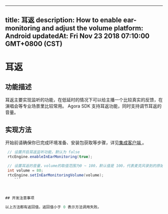 
---
title: 耳返
description: How to enable ear-monitoring and adjust the volume
platform: Android
updatedAt: Fri Nov 23 2018 07:10:00 GMT+0800 (CST)
---
# 耳返
## 功能描述
耳返主要实现监听的功能，在低延时的情况下可以给主播一个比较真实的反馈，在演唱会等专业场景里比较常用。
Agora SDK 支持耳返功能，同时支持调节耳返的音量。

## 实现方法
开始前请确保你已完成环境准备、安装包获取等步骤，详见[集成客户端 ](../../cn/Video/android_video.md)。

```java
 // 设置开启耳返监听功能，默认为 false
 rtcEngine.enableInEarMonitoring(true);

 // 设置耳返的音量，volume的取值范围为0 ~ 100，默认值是 100，代表麦克风录到的原始音量
 int volume = 80;
 rtcEngine.setInEarMonitoringVolume(volume);
	``` 
	
	

## 开发注意事项

以上方法都有返回值，返回值小于 0 表示方法调用失败。


